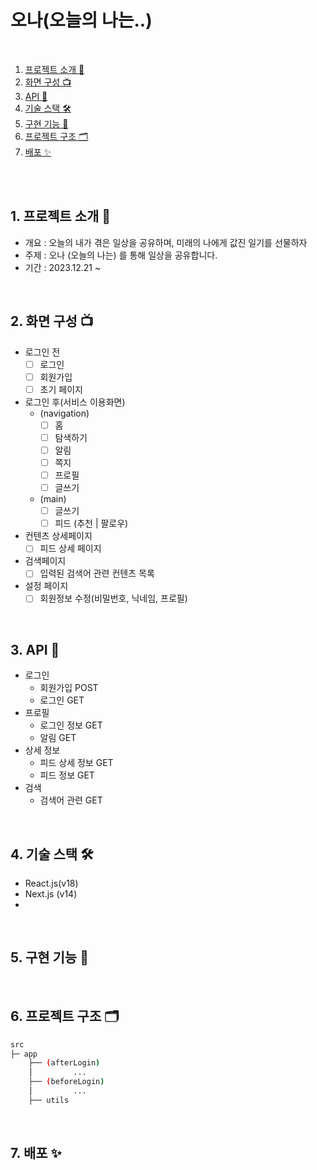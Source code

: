 # 오나(오늘의 나는..)

<br />

1. [프로젝트 소개 🎉](#1-프로젝트-소개-)
2. [화면 구성 📺](#2-화면-구성-)
3. [API 🚀](#3-API-)
4. [기술 스택 🛠](#4-기술-스택-)
5. [구현 기능 📍](#5-구현-기능-)
6. [프로젝트 구조 🗂](#6-프로젝트-구조-)
7. [배포 ✨](#7-배포-)

<br/>




<br />

## 1. 프로젝트 소개 🎉

- 개요 : 오늘의 내가 겪은 일상을 공유하며, 미래의 나에게 값진 일기를 선물하자 
- 주제 : 오나 (오늘의 나는) 를 통해 일상을 공유합니다.
- 기간 : 2023.12.21 ~ 

<br />

## 2. 화면 구성 📺
- 로그인 전
    - [ ] 로그인
    - [ ] 회원가입
    - [ ] 초기 페이지
- 로그인 후(서비스 이용화면)
    - (navigation)
      - [ ] 홈
      - [ ] 탐색하기
      - [ ] 알림
      - [ ] 쪽지
      - [ ] 프로필
      - [ ] 글쓰기
    - (main)
      - [ ] 글쓰기
      - [ ] 피드 (추천 | 팔로우)
- 컨텐츠 상세페이지
    - [ ] 피드 상세 페이지
- 검색페이지
    - [ ] 입력된 검색어 관련 컨텐츠 목록
- 설정 페이지
    - [ ] 회원정보 수정(비밀번호, 닉네임, 프로필)

<br />

## 3. API 🚀
- 로그인
    - 회원가입 POST
    - 로그인 GET
- 프로필
    - 로그인 정보 GET
    - 알림 GET
- 상세 정보
    - 피드 상세 정보 GET
    - 피드 정보 GET
- 검색
    - 검색어 관련 GET
   
  
<br />

## 4. 기술 스택 🛠
- React.js(v18)
- Next.js (v14)
- 

<br />

## 5. 구현 기능 📍
 

<br />

## 6. 프로젝트 구조 🗂

```bash
src
├─ app 
    ├── (afterLogin)
    ⎪         ... 
    ├── (beforeLogin)
    ⎪         ...
    ├── utils
```

<br/>



## 7. 배포 ✨

<br/>
